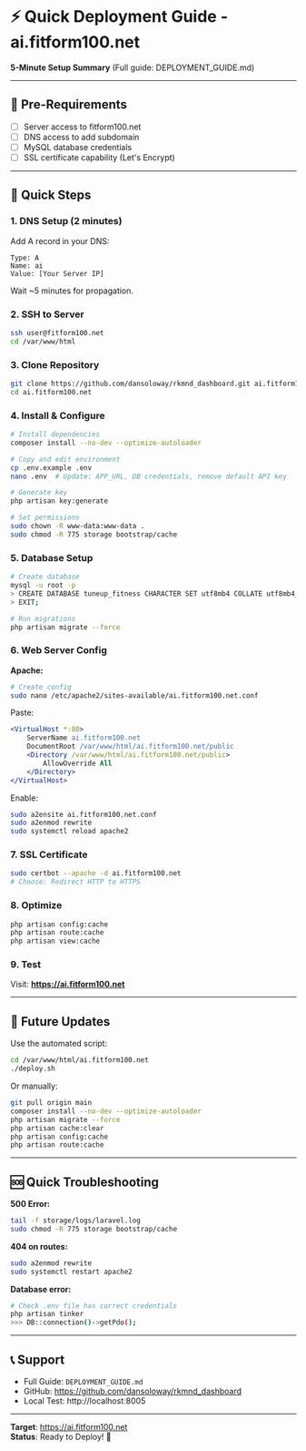 # ⚡ Quick Deployment Guide - ai.fitform100.net

**5-Minute Setup Summary** (Full guide: DEPLOYMENT_GUIDE.md)

---

## 🎯 Pre-Requirements

- [ ] Server access to fitform100.net
- [ ] DNS access to add subdomain
- [ ] MySQL database credentials
- [ ] SSL certificate capability (Let's Encrypt)

---

## 🚀 Quick Steps

### 1. DNS Setup (2 minutes)
Add A record in your DNS:
```
Type: A
Name: ai
Value: [Your Server IP]
```
Wait ~5 minutes for propagation.

### 2. SSH to Server
```bash
ssh user@fitform100.net
cd /var/www/html
```

### 3. Clone Repository
```bash
git clone https://github.com/dansoloway/rkmnd_dashboard.git ai.fitform100.net
cd ai.fitform100.net
```

### 4. Install & Configure
```bash
# Install dependencies
composer install --no-dev --optimize-autoloader

# Copy and edit environment
cp .env.example .env
nano .env  # Update: APP_URL, DB credentials, remove default API key

# Generate key
php artisan key:generate

# Set permissions
sudo chown -R www-data:www-data .
sudo chmod -R 775 storage bootstrap/cache
```

### 5. Database Setup
```bash
# Create database
mysql -u root -p
> CREATE DATABASE tuneup_fitness CHARACTER SET utf8mb4 COLLATE utf8mb4_unicode_ci;
> EXIT;

# Run migrations
php artisan migrate --force
```

### 6. Web Server Config

**Apache:**
```bash
# Create config
sudo nano /etc/apache2/sites-available/ai.fitform100.net.conf
```

Paste:
```apache
<VirtualHost *:80>
    ServerName ai.fitform100.net
    DocumentRoot /var/www/html/ai.fitform100.net/public
    <Directory /var/www/html/ai.fitform100.net/public>
        AllowOverride All
    </Directory>
</VirtualHost>
```

Enable:
```bash
sudo a2ensite ai.fitform100.net.conf
sudo a2enmod rewrite
sudo systemctl reload apache2
```

### 7. SSL Certificate
```bash
sudo certbot --apache -d ai.fitform100.net
# Choose: Redirect HTTP to HTTPS
```

### 8. Optimize
```bash
php artisan config:cache
php artisan route:cache
php artisan view:cache
```

### 9. Test
Visit: **https://ai.fitform100.net**

---

## 🔄 Future Updates

Use the automated script:
```bash
cd /var/www/html/ai.fitform100.net
./deploy.sh
```

Or manually:
```bash
git pull origin main
composer install --no-dev --optimize-autoloader
php artisan migrate --force
php artisan cache:clear
php artisan config:cache
php artisan route:cache
```

---

## 🆘 Quick Troubleshooting

**500 Error:**
```bash
tail -f storage/logs/laravel.log
sudo chmod -R 775 storage bootstrap/cache
```

**404 on routes:**
```bash
sudo a2enmod rewrite
sudo systemctl restart apache2
```

**Database error:**
```bash
# Check .env file has correct credentials
php artisan tinker
>>> DB::connection()->getPdo();
```

---

## 📞 Support

- Full Guide: `DEPLOYMENT_GUIDE.md`
- GitHub: https://github.com/dansoloway/rkmnd_dashboard
- Local Test: http://localhost:8005

---

**Target**: https://ai.fitform100.net  
**Status**: Ready to Deploy! 🚀


